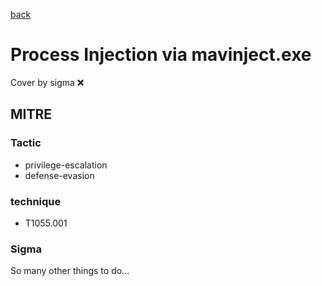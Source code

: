 [back](../index.md)
# Process Injection via mavinject.exe
Cover by sigma :x: 

## MITRE
### Tactic
  - privilege-escalation
  - defense-evasion

### technique
  - T1055.001

### Sigma

 So many other things to do...